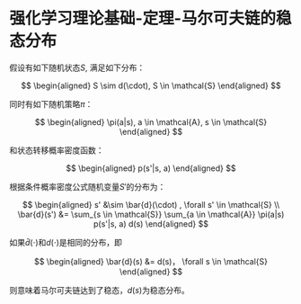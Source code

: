 # 强化学习理论基础-定理-马尔可夫链的稳态分布

假设有如下随机状态$S$, 满足如下分布：

$$
\begin{aligned}
  S \sim d(\cdot), S \in \mathcal{S}
\end{aligned}
$$

同时有如下随机策略$\pi$：

$$
\begin{aligned}
  \pi(a|s), a \in \mathcal{A}, s \in \mathcal{S}
\end{aligned}
$$

和状态转移概率密度函数：

$$
\begin{aligned}
  p(s'|s, a)
\end{aligned}
$$

根据条件概率密度公式随机变量$S'$的分布为：

$$
\begin{aligned}
  s' &\sim \bar{d}(\cdot) , \forall s' \in \mathcal{S} \\
  \bar{d}(s') &= \sum_{s \in \mathcal{S}} \sum_{a \in \mathcal{A}} \pi(a|s) p(s'|s, a) d(s)
\end{aligned}
$$

如果$\bar{d}(\cdot)$和$d(\cdot)$是相同的分布，即

$$
\begin{aligned}
  \bar{d}(s) &= d(s)， \forall s \in \mathcal{S}
\end{aligned}
$$

则意味着马尔可夫链达到了稳态，$d(s)$为稳态分布。
